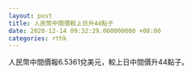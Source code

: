 ```yaml
---
layout: post
title: 人民幣中間價較上日升44點子
date: 2020-12-14 09:32:29.000000000 +08:00
categories: rthk
---
```


人民幣中間價報6.5361兌美元，較上日中間價升44點子。
